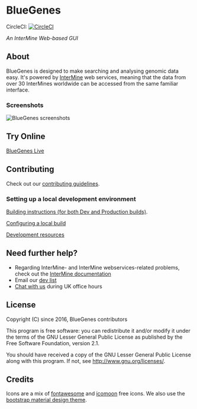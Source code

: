 

# BlueGenes

CircleCI: [![CircleCI](https://circleci.com/gh/intermine/bluegenes.svg?style=svg)](https://circleci.com/gh/intermine/bluegenes)

_An InterMine Web-based GUI_


## About

BlueGenes is designed to make searching and analysing genomic data easy. It's powered by [InterMine](http://intermine.org/) web services, meaning that the data from over 30 InterMines worldwide can be accessed from the same familiar interface.

### Screenshots

![BlueGenes screenshots](https://user-images.githubusercontent.com/3865590/114040064-2c814200-987b-11eb-8970-cb736eaede79.png)


## Try Online

[BlueGenes Live](http://bluegenes.apps.intermine.org/)


## Contributing

Check out our [contributing guidelines](https://github.com/intermine/bluegenes/blob/dev/CONTRIBUTING.md).


### Setting up a local development environment

[Building instructions (for both Dev and Production builds)](docs/building.md).

[Configuring a local build](docs/configuring.md)

[Development resources](docs/developing.md)


## Need further help?

- Regarding InterMine- and InterMine webservices-related problems, check out the [InterMine documentation](http://intermine.readthedocs.io/en/latest/about/contact-us/)
- Email our [dev list](http://intermine.readthedocs.io/en/latest/support/mailing-list/)
- [Chat with us](http://chat.intermine.org) during UK office hours


## License

Copyright (C) since 2016, BlueGenes contributors

This program is free software: you can redistribute it and/or modify it under the terms of the GNU Lesser General Public License as published by the Free Software Foundation, version 2.1.

You should have received a copy of the GNU Lesser General Public License along with this program.
If not, see <http://www.gnu.org/licenses/>.

## Credits

Icons are a mix of [fontawesome](https://fontawesome.com/) and [icomoon](https://icomoon.io/) free icons. We also use the [bootstrap material design theme](http://fezvrasta.github.io/bootstrap-material-design/).
